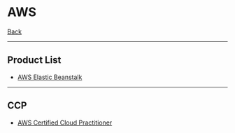 # AWS

[Back](../../index.md)

---

## Product List

- [AWS Elastic Beanstalk](./eb.md)

---

## CCP

- [AWS Certified Cloud Practitioner](./ccp/index.md)